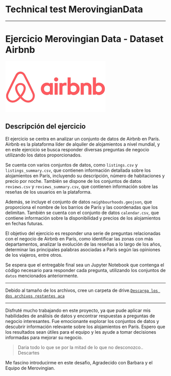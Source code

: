# Technical test MerovingianData

---

# Ejercicio Merovingian Data - Dataset Airbnb

![AirBnB](_src/download.png)

## Descripción del ejercicio

El ejercicio se centra en analizar un conjunto de datos de Airbnb en París. Airbnb es la plataforma líder de alquiler de alojamientos a nivel mundial, y en este ejercicio se busca responder diversas preguntas de negocio utilizando los datos proporcionados.

Se cuenta con varios conjuntos de datos, como `listings.csv` y `listings_summary.csv`, que contienen información detallada sobre los alojamientos en París, incluyendo su descripción, número de habitaciones y precio por noche. También se dispone de los conjuntos de datos `reviews.csv` y `reviews_summary.csv`, que contienen información sobre las reseñas de los usuarios en la plataforma.

Además, se incluye el conjunto de datos `neighbourhoods.geojson`, que proporciona el nombre de los barrios de París y las coordenadas que los delimitan. También se cuenta con el conjunto de datos `calendar.csv`, que contiene información sobre la disponibilidad y precios de los alojamientos en fechas futuras.

El objetivo del ejercicio es responder una serie de preguntas relacionadas con el negocio de Airbnb en París, como identificar las zonas con más departamentos, analizar la evolución de las reseñas a lo largo de los años, determinar las principales palabras asociadas a París según las opiniones de los viajeros, entre otros.

Se espera que el entregable final sea un Jupyter Notebook que contenga el código necesario para responder cada pregunta, utilizando los conjuntos de `datos` mencionados anteriormente.

---

Debido al tamaño de los archivos, cree un carpeta de drive.[`Descarga los dos archivos restantes aca`](https://drive.google.com/drive/folders/1JxRCVbSgKgzd9khhIvk47Lqy3dS9vdao?usp=sharing)

---

Disfruté mucho trabajando en este proyecto, ya que pude aplicar mis habilidades de análisis de datos y encontrar respuestas a preguntas de negocio interesantes. Fue emocionante explorar los conjuntos de datos y descubrir información relevante sobre los alojamientos en París. Espero que los resultados sean útiles para el equipo y les ayude a tomar decisiones informadas para mejorar su negocio.

> Daria todo lo que se por la mitad de lo que no desconozco..
> Descartes

Me fascino introducirme en este desafio, Agradecido con Barbara y el Equipo de Merovingian.
